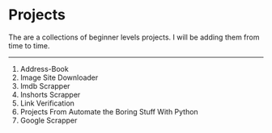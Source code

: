 # Projects
The are a collections of beginner levels projects. I will be adding them from time to time.
___

1. Address-Book
1. Image Site Downloader
1. Imdb Scrapper
1. Inshorts Scrapper
1. Link Verification
1. Projects From Automate the Boring Stuff With Python
1. Google Scrapper

